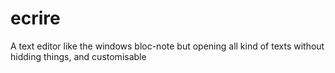 # ecrire
A text editor like the windows bloc-note but opening all kind of texts without hidding things, and customisable
